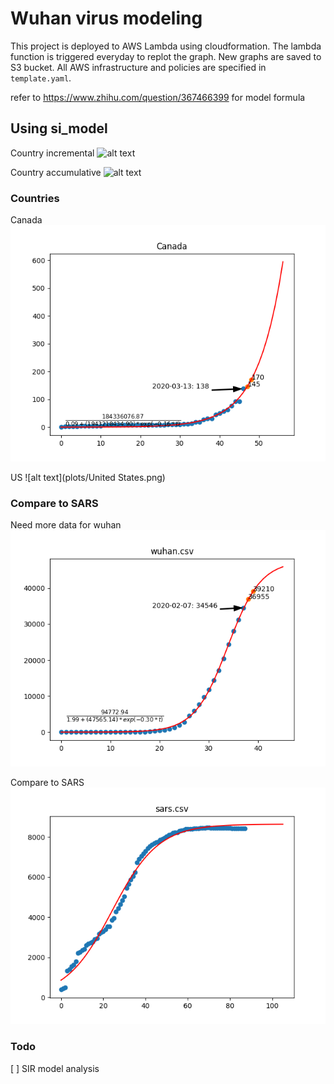 # Wuhan virus modeling

This project is deployed to AWS Lambda using cloudformation. The lambda function is triggered everyday to replot the graph. New graphs are saved to S3 bucket. All AWS infrastructure and policies are specified in `template.yaml`. 

refer to https://www.zhihu.com/question/367466399 for model formula

## Using si_model

Country incremental
![alt text](https://s3-us-west-2.amazonaws.com/covid-19-plots/public/country_incrementals.png)

Country accumulative
![alt text](https://s3-us-west-2.amazonaws.com/covid-19-plots/public/country_totals.png)

### Countries
Canada
![alt text](plots/Canada.png)

US
![alt text](plots/United States.png)




### Compare to SARS
Need more data for wuhan
![alt text](plots/wuhan.png)

Compare to SARS
![alt text](plots/sars.png)

### Todo

[ ] SIR model analysis
